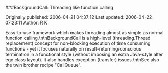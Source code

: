 ###BackgroundCall: Threading like function calling

Originally published: 2006-04-21 04:37:12
Last updated: 2006-04-22 07:23:11
Author: R K

Easy-to-use framework which makes threading almost as simple as normal function calling.\n\nBackgroundCall is a high-level (threading.Thread replacement) concept for non-blocking execution of time consuming functions - yet it focuses naturally on result-returning/conscious termination in a functional style (without imposing an extra Java-style alter ego class layout). It also handles exception (transfer) issues.\n\nSee also the twin brother recipe "CallQueue".